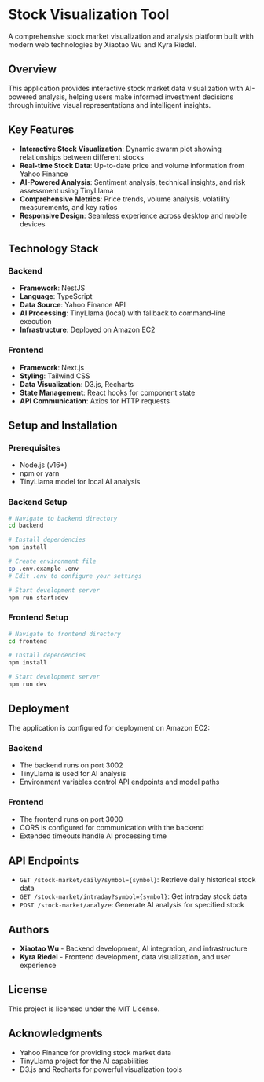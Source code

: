 # Stock Visualization Tool

A comprehensive stock market visualization and analysis platform built with modern web technologies by Xiaotao Wu and Kyra Riedel.

## Overview

This application provides interactive stock market data visualization with AI-powered analysis, helping users make informed investment decisions through intuitive visual representations and intelligent insights.

## Key Features

- **Interactive Stock Visualization**: Dynamic swarm plot showing relationships between different stocks
- **Real-time Stock Data**: Up-to-date price and volume information from Yahoo Finance
- **AI-Powered Analysis**: Sentiment analysis, technical insights, and risk assessment using TinyLlama
- **Comprehensive Metrics**: Price trends, volume analysis, volatility measurements, and key ratios
- **Responsive Design**: Seamless experience across desktop and mobile devices

## Technology Stack

### Backend
- **Framework**: NestJS
- **Language**: TypeScript
- **Data Source**: Yahoo Finance API
- **AI Processing**: TinyLlama (local) with fallback to command-line execution
- **Infrastructure**: Deployed on Amazon EC2

### Frontend
- **Framework**: Next.js
- **Styling**: Tailwind CSS
- **Data Visualization**: D3.js, Recharts
- **State Management**: React hooks for component state
- **API Communication**: Axios for HTTP requests

## Setup and Installation

### Prerequisites
- Node.js (v16+)
- npm or yarn
- TinyLlama model for local AI analysis

### Backend Setup
```bash
# Navigate to backend directory
cd backend

# Install dependencies
npm install

# Create environment file
cp .env.example .env
# Edit .env to configure your settings

# Start development server
npm run start:dev
```

### Frontend Setup
```bash
# Navigate to frontend directory
cd frontend

# Install dependencies
npm install

# Start development server
npm run dev
```

## Deployment

The application is configured for deployment on Amazon EC2:

### Backend
- The backend runs on port 3002
- TinyLlama is used for AI analysis
- Environment variables control API endpoints and model paths

### Frontend
- The frontend runs on port 3000
- CORS is configured for communication with the backend
- Extended timeouts handle AI processing time

## API Endpoints

- `GET /stock-market/daily?symbol={symbol}`: Retrieve daily historical stock data
- `GET /stock-market/intraday?symbol={symbol}`: Get intraday stock data
- `POST /stock-market/analyze`: Generate AI analysis for specified stock

## Authors

- **Xiaotao Wu** - Backend development, AI integration, and infrastructure
- **Kyra Riedel** - Frontend development, data visualization, and user experience

## License

This project is licensed under the MIT License.

## Acknowledgments

- Yahoo Finance for providing stock market data
- TinyLlama project for the AI capabilities
- D3.js and Recharts for powerful visualization tools 